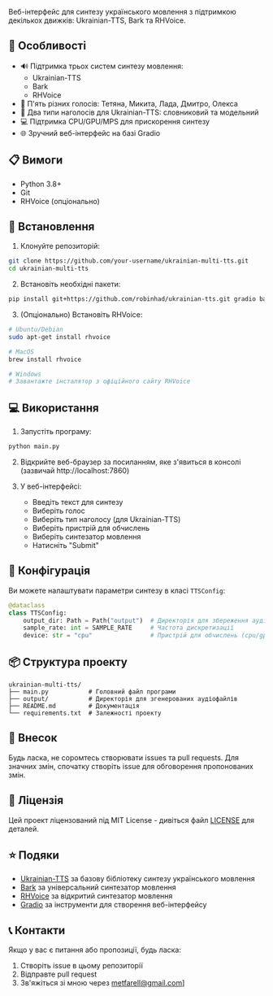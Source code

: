 Веб-інтерфейс для синтезу українського мовлення з підтримкою декількох движків: Ukrainian-TTS, Bark та RHVoice.

## 🌟 Особливості

- 🔊 Підтримка трьох систем синтезу мовлення:
  - Ukrainian-TTS
  - Bark
  - RHVoice
- 👥 П'ять різних голосів: Тетяна, Микита, Лада, Дмитро, Олекса
- 🎯 Два типи наголосів для Ukrainian-TTS: словниковий та модельний
- 💻 Підтримка CPU/GPU/MPS для прискорення синтезу
- 🌐 Зручний веб-інтерфейс на базі Gradio

## 📋 Вимоги

- Python 3.8+
- Git
- RHVoice (опціонально)

## 🚀 Встановлення

1. Клонуйте репозиторій:
```bash
git clone https://github.com/your-username/ukrainian-multi-tts.git
cd ukrainian-multi-tts
```

2. Встановіть необхідні пакети:
```bash
pip install git+https://github.com/robinhad/ukrainian-tts.git gradio bark
```

3. (Опціонально) Встановіть RHVoice:
```bash
# Ubuntu/Debian
sudo apt-get install rhvoice

# MacOS
brew install rhvoice

# Windows
# Завантажте інсталятор з офіційного сайту RHVoice
```

## 💻 Використання

1. Запустіть програму:
```bash
python main.py
```

2. Відкрийте веб-браузер за посиланням, яке з'явиться в консолі (зазвичай http://localhost:7860)

3. У веб-інтерфейсі:
   - Введіть текст для синтезу
   - Виберіть голос
   - Виберіть тип наголосу (для Ukrainian-TTS)
   - Виберіть пристрій для обчислень
   - Виберіть синтезатор мовлення
   - Натисніть "Submit"

## 🔧 Конфігурація

Ви можете налаштувати параметри синтезу в класі `TTSConfig`:

```python
@dataclass
class TTSConfig:
    output_dir: Path = Path("output")  # Директорія для збереження аудіофайлів
    sample_rate: int = SAMPLE_RATE     # Частота дискретизації
    device: str = "cpu"                # Пристрій для обчислень (cpu/gpu/mps)
```

## 📦 Структура проекту

```
ukrainian-multi-tts/
├── main.py           # Головний файл програми
├── output/           # Директорія для згенерованих аудіофайлів
├── README.md         # Документація
└── requirements.txt  # Залежності проекту
```

## 🤝 Внесок

Будь ласка, не соромтесь створювати issues та pull requests. Для значних змін, спочатку створіть issue для обговорення пропонованих змін.

## 📄 Ліцензія

Цей проект ліцензований під MIT License - дивіться файл [LICENSE](LICENSE) для деталей.

## ⭐ Подяки

- [Ukrainian-TTS](https://github.com/robinhad/ukrainian-tts) за базову бібліотеку синтезу українського мовлення
- [Bark](https://github.com/suno-ai/bark) за універсальний синтезатор мовлення
- [RHVoice](https://github.com/RHVoice/RHVoice) за відкритий синтезатор мовлення
- [Gradio](https://gradio.app/) за інструменти для створення веб-інтерфейсу

## 📞 Контакти

Якщо у вас є питання або пропозиції, будь ласка:
1. Створіть issue в цьому репозиторії
2. Відправте pull request
3. Зв'яжіться зі мною через  metfarell@gmail.com]
